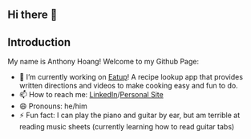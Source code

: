 ## Hi there 👋

## Introduction

My name is Anthony Hoang! Welcome to my Github Page:
- 🔭 I’m currently working on [Eatup](http://eat-up-i257.onrender.com/)! A recipe lookup app that provides written directions and videos to make cooking easy and fun to do.
- 📫 How to reach me: [LinkedIn](https://www.linkedin.com/in/anthony-hoang-ab08ab97/)/[Personal Site](https://ant-hoang.github.io/)
- 😄 Pronouns: he/him
- ⚡ Fun fact: I can play the piano and guitar by ear, but am terrible at reading music sheets (currently learning how to read guitar tabs)
<!--
**ant-hoang/ant-hoang** is a ✨ _special_ ✨ repository because its `README.md` (this file) appears on your GitHub profile.

Here are some ideas to get you started:

- 🔭 I’m currently working on ...
- 🌱 I’m currently learning ...
- 👯 I’m looking to collaborate on ...
- 🤔 I’m looking for help with ...
- 💬 Ask me about ...
- 📫 How to reach me: ...
- 😄 Pronouns: 
- ⚡ Fun fact: ...
-->

